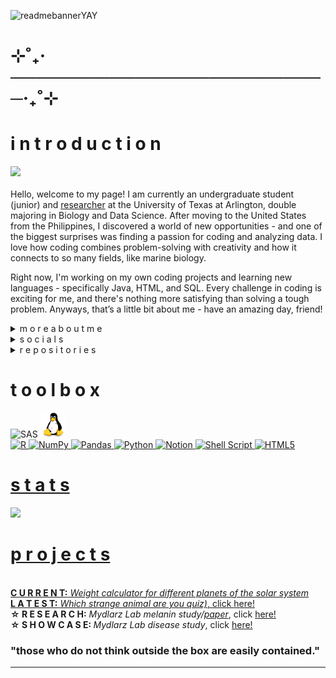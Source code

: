 ![readmebannerYAY](https://github.com/user-attachments/assets/5c020ec1-1642-4d68-b255-c511a2a3d205)
# ⊹˚₊‧──────────────────────────‧₊˚⊹
# i n t r o d u c t i o n
[![](https://visitcount.itsvg.in/api?id=mariahncornelio&icon=3&color=12)](https://visitcount.itsvg.in) <br><br>
Hello, welcome to my page! I am currently an undergraduate student (junior) and <a href="http://www.themydlarzlab.com/">researcher</a> at the University of Texas at Arlington, double majoring in Biology and Data Science. After moving to the United States from the Philippines, I discovered a world of new opportunities - and one of the biggest surprises was finding a passion for coding and analyzing data. I love how coding combines problem-solving with creativity and how it connects to so many fields, like marine biology.

Right now, I'm working on my own coding projects and learning new languages - specifically Java, HTML, and SQL. Every challenge in coding is exciting for me, and there's nothing more satisfying than solving a tough problem. Anyways, that’s a little bit about me - have an amazing day, friend!

<details>
  <summary>m o r e   a b o u t   m e</summary>
  <br>
  <ul>
    <li>My first coding language that I learned was R</li>
    <li>I first started coding in 2022</li>
    <li>Whale sharks are my favorite animal ever</li>
    <li>I have lots of hobbies (running, swimming, writing, cooking/baking, reading, gaming, decorating, singing, guitar) but as of right now, I am focusing on writing</li>
    <li>Sciences are my favorite subject to learn. Right now, I am particularly interested in marine biology but I am open to exploring other fields as well</li>
    <li>Learning from my mistakes is important to me and coding is a great way to push and challenge myself</li>
  </ul>
</details>

<details>
  <summary>s o c i a l s</summary>
  <br>
  <ul>
    <li><a href="https://www.linkedin.com/in/mariah-noelle-cornelio-60221a329/">LinkedIn</a></li>
    <li><a href="mailto:mariahnoellecornelio@gmail.com">E-mail</a></li>
  </ul>
</details>

<details>
  <summary>r e p o s i t o r i e s</summary>
  <p><b>Note:</b> All materials and work uploaded for the classes are shared with permission from the professors and PIs.</p>
  <ul>
    <li><a href="https://github.com/mariahncornelio/Personal-Projects">Personal Projects</a></li>
    <li><a href="https://github.com/mariahncornelio/Undergraduate-Projects">Undergraduate Projects</a></li>
    <li><a href="https://github.com/mariahncornelio/MachineLearningClass">Machine Learning Class - DATA 3461</a></li>
    <li><a href="https://github.com/mariahncornelio/Python2Class">Python 2 Class - DATA 3402</a></li>
    <li><a href="https://github.com/mariahncornelio/BioinformaticClass">Bioinformatics Class - BIOL 5340</a></li>
  </ul>
</details>


# t o o l b o x
![SAS](https://github.com/user-attachments/assets/c0972677-78ea-47bb-ad9c-9ade7aa7e481) <a href="https://www.gnu.org/software/bash/" target="_blank" rel="noreferrer"> <img src="https://raw.githubusercontent.com/devicons/devicon/master/icons/linux/linux-original.svg" alt="linux" width="40" height="40"/> </a> <a href="https://www.python.org" target="_blank" rel="noreferrer">
</br>
![R](https://img.shields.io/badge/r-%23276DC3.svg?style=for-the-badge&logo=r&logoColor=white) ![NumPy](https://img.shields.io/badge/numpy-%23013243.svg?style=for-the-badge&logo=numpy&logoColor=white) ![Pandas](https://img.shields.io/badge/pandas-%23150458.svg?style=for-the-badge&logo=pandas&logoColor=white) ![Python](https://img.shields.io/badge/python-3670A0?style=for-the-badge&logo=python&logoColor=ffdd54) ![Notion](https://camo.githubusercontent.com/dffc113c48aaf3d4ff62db008910c0af280ad6d834c2e990246873eab4796c6e/68747470733a2f2f696d672e736869656c64732e696f2f62616467652f4e6f74696f6e2d2532333030303030302e7376673f7374796c653d666f722d7468652d6261646765266c6f676f3d6e6f74696f6e266c6f676f436f6c6f723d7768697465) ![Shell Script](https://img.shields.io/badge/shell_script-%23121011.svg?style=for-the-badge&logo=gnu-bash&logoColor=white) ![HTML5](https://img.shields.io/badge/html5-%23E34F26.svg?style=for-the-badge&logo=html5&logoColor=white)


# s t a t s
![](https://github-readme-stats.vercel.app/api?username=mariahncornelio&theme=graywhite&hide_border=false&include_all_commits=true&count_private=true)<br/>

# p r o j e c t s 
<br>
<b> C U R R E N T:</b> <i> Weight calculator for different planets of the solar system </i>
<br>
<b> L A T E S T:</b> <i>Which strange animal are you quiz)</i>, click <a href="https://github.com/mariahncornelio/Personal-Projects/blob/main/Games/Which_Strange_Animal_Are_You_Quiz.ipynb">here!</a>
<br>
<b> ☆ R E S E A R C H:</b> <i>Mydlarz Lab melanin study/<a href="https://academic.oup.com/icb/advance-article/doi/10.1093/icb/icae115/7716722">paper</a></i>, click <a href="https://github.com/mariahncornelio/Undergraduate-Projects/tree/main/Mydlarz%20Lab%20Melanin%20Study">here!</a>
<br>
<b> ☆ S H O W C A S E: </b> <i>Mydlarz Lab disease study</i>, click <a href="https://github.com/mariahncornelio/Undergraduate-Projects/tree/main/Mydlarz%20Lab%20Disease%20Study">here!</a>
<br>

### "those who do not think outside the box are easily contained."
---
<!-- Proudly created with GPRM ( https://gprm.itsvg.in ) -->
<!-- Banner made on Canva :) -->
